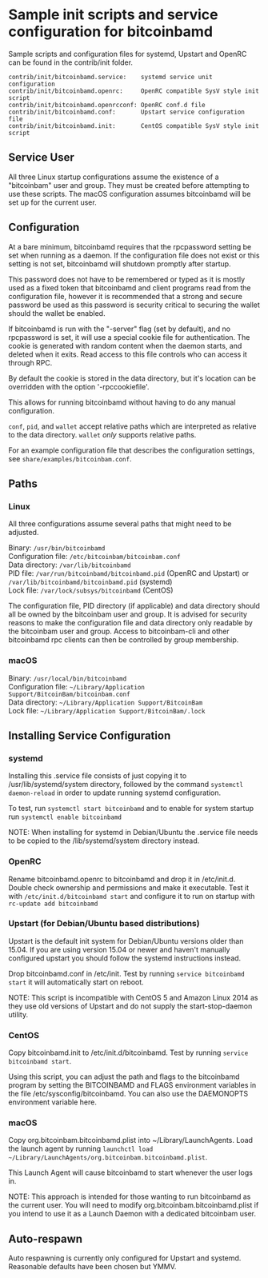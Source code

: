 Sample init scripts and service configuration for bitcoinbamd
==========================================================

Sample scripts and configuration files for systemd, Upstart and OpenRC
can be found in the contrib/init folder.

    contrib/init/bitcoinbamd.service:    systemd service unit configuration
    contrib/init/bitcoinbamd.openrc:     OpenRC compatible SysV style init script
    contrib/init/bitcoinbamd.openrcconf: OpenRC conf.d file
    contrib/init/bitcoinbamd.conf:       Upstart service configuration file
    contrib/init/bitcoinbamd.init:       CentOS compatible SysV style init script

Service User
---------------------------------

All three Linux startup configurations assume the existence of a "bitcoinbam" user
and group.  They must be created before attempting to use these scripts.
The macOS configuration assumes bitcoinbamd will be set up for the current user.

Configuration
---------------------------------

At a bare minimum, bitcoinbamd requires that the rpcpassword setting be set
when running as a daemon.  If the configuration file does not exist or this
setting is not set, bitcoinbamd will shutdown promptly after startup.

This password does not have to be remembered or typed as it is mostly used
as a fixed token that bitcoinbamd and client programs read from the configuration
file, however it is recommended that a strong and secure password be used
as this password is security critical to securing the wallet should the
wallet be enabled.

If bitcoinbamd is run with the "-server" flag (set by default), and no rpcpassword is set,
it will use a special cookie file for authentication. The cookie is generated with random
content when the daemon starts, and deleted when it exits. Read access to this file
controls who can access it through RPC.

By default the cookie is stored in the data directory, but it's location can be overridden
with the option '-rpccookiefile'.

This allows for running bitcoinbamd without having to do any manual configuration.

`conf`, `pid`, and `wallet` accept relative paths which are interpreted as
relative to the data directory. `wallet` *only* supports relative paths.

For an example configuration file that describes the configuration settings,
see `share/examples/bitcoinbam.conf`.

Paths
---------------------------------

### Linux

All three configurations assume several paths that might need to be adjusted.

Binary:              `/usr/bin/bitcoinbamd`  
Configuration file:  `/etc/bitcoinbam/bitcoinbam.conf`  
Data directory:      `/var/lib/bitcoinbamd`  
PID file:            `/var/run/bitcoinbamd/bitcoinbamd.pid` (OpenRC and Upstart) or `/var/lib/bitcoinbamd/bitcoinbamd.pid` (systemd)  
Lock file:           `/var/lock/subsys/bitcoinbamd` (CentOS)  

The configuration file, PID directory (if applicable) and data directory
should all be owned by the bitcoinbam user and group.  It is advised for security
reasons to make the configuration file and data directory only readable by the
bitcoinbam user and group.  Access to bitcoinbam-cli and other bitcoinbamd rpc clients
can then be controlled by group membership.

### macOS

Binary:              `/usr/local/bin/bitcoinbamd`  
Configuration file:  `~/Library/Application Support/BitcoinBam/bitcoinbam.conf`  
Data directory:      `~/Library/Application Support/BitcoinBam`  
Lock file:           `~/Library/Application Support/BitcoinBam/.lock`  

Installing Service Configuration
-----------------------------------

### systemd

Installing this .service file consists of just copying it to
/usr/lib/systemd/system directory, followed by the command
`systemctl daemon-reload` in order to update running systemd configuration.

To test, run `systemctl start bitcoinbamd` and to enable for system startup run
`systemctl enable bitcoinbamd`

NOTE: When installing for systemd in Debian/Ubuntu the .service file needs to be copied to the /lib/systemd/system directory instead.

### OpenRC

Rename bitcoinbamd.openrc to bitcoinbamd and drop it in /etc/init.d.  Double
check ownership and permissions and make it executable.  Test it with
`/etc/init.d/bitcoinbamd start` and configure it to run on startup with
`rc-update add bitcoinbamd`

### Upstart (for Debian/Ubuntu based distributions)

Upstart is the default init system for Debian/Ubuntu versions older than 15.04. If you are using version 15.04 or newer and haven't manually configured upstart you should follow the systemd instructions instead.

Drop bitcoinbamd.conf in /etc/init.  Test by running `service bitcoinbamd start`
it will automatically start on reboot.

NOTE: This script is incompatible with CentOS 5 and Amazon Linux 2014 as they
use old versions of Upstart and do not supply the start-stop-daemon utility.

### CentOS

Copy bitcoinbamd.init to /etc/init.d/bitcoinbamd. Test by running `service bitcoinbamd start`.

Using this script, you can adjust the path and flags to the bitcoinbamd program by
setting the BITCOINBAMD and FLAGS environment variables in the file
/etc/sysconfig/bitcoinbamd. You can also use the DAEMONOPTS environment variable here.

### macOS

Copy org.bitcoinbam.bitcoinbamd.plist into ~/Library/LaunchAgents. Load the launch agent by
running `launchctl load ~/Library/LaunchAgents/org.bitcoinbam.bitcoinbamd.plist`.

This Launch Agent will cause bitcoinbamd to start whenever the user logs in.

NOTE: This approach is intended for those wanting to run bitcoinbamd as the current user.
You will need to modify org.bitcoinbam.bitcoinbamd.plist if you intend to use it as a
Launch Daemon with a dedicated bitcoinbam user.

Auto-respawn
-----------------------------------

Auto respawning is currently only configured for Upstart and systemd.
Reasonable defaults have been chosen but YMMV.
